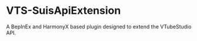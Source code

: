 # VTS-SuisApiExtension
 A BepInEx and HarmonyX based plugin designed to extend the VTubeStudio API.
